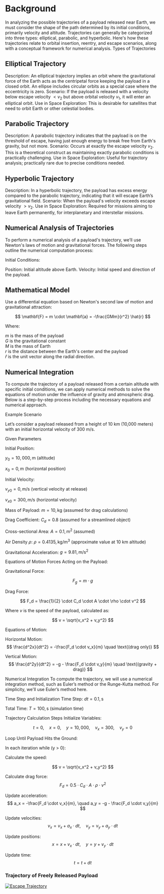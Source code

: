 # Background

In analyzing the possible trajectories of a payload released near Earth, we must consider the shape of the path determined by its initial conditions, primarily velocity and altitude. Trajectories can generally be categorized into three types: elliptical, parabolic, and hyperbolic. Here's how these trajectories relate to orbital insertion, reentry, and escape scenarios, along with a conceptual framework for numerical analysis.
Types of Trajectories

## Elliptical Trajectory

Description: An elliptical trajectory implies an orbit where the gravitational force of the Earth acts as the centripetal force keeping the payload in a closed orbit. An ellipse includes circular orbits as a special case where the eccentricity is zero.
Scenario: If the payload is released with a velocity below escape velocity $<v_2$ but above orbital velocity $v_1$, it will enter an elliptical orbit.
Use in Space Exploration: This is desirable for satellites that need to orbit Earth or other celestial bodies.

## Parabolic Trajectory

Description: A parabolic trajectory indicates that the payload is on the threshold of escape, having just enough energy to break free from Earth's gravity, but not more.
Scenario: Occurs at exactly the escape velocity $v_2$. This is a theoretical construct as maintaining exactly parabolic conditions is practically challenging.
Use in Space Exploration: Useful for trajectory analysis; practically rare due to precise conditions needed.

## Hyperbolic Trajectory

Description: In a hyperbolic trajectory, the payload has excess energy compared to the parabolic trajectory, indicating that it will escape Earth’s gravitational field.
Scenario: When the payload's velocity exceeds escape velocity $>v_2$.
Use in Space Exploration: Required for missions aiming to leave Earth permanently, for interplanetary and interstellar missions.

## Numerical Analysis of Trajectories

To perform a numerical analysis of a payload's trajectory, we’ll use Newton's laws of motion and gravitational forces. The following steps outline the numerical computation process:

Initial Conditions:

Position: Initial altitude above Earth.
Velocity: Initial speed and direction of the payload.

## Mathematical Model

Use a differential equation based on Newton's second law of motion and gravitational attraction:

$$
\mathbf{F} = m \cdot \mathbf{a} = -\frac{GMm}{r^2} \hat{r}
$$

Where:

$m$ is the mass of the payload<br/>
$G$ is the gravitational constant<br/>
$M$ is the mass of Earth<br/>
$r$ is the distance between the Earth's center and the payload<br/>
$\hat{r}$ is the unit vector along the radial direction.

## Numerical Integration

To compute the trajectory of a payload released from a certain altitude with specific initial conditions, we can apply numerical methods to solve the equations of motion under the influence of gravity and atmospheric drag. Below is a step-by-step process including the necessary equations and numerical approach.

Example Scenario

Let’s consider a payload released from a height of 10 km (10,000 meters) with an initial horizontal velocity of 300 m/s. 

Given Parameters

Initial Position: 

$y_0 = 10,000 , \text{m}$ (altitude)

$x_0 = 0 , \text{m}$ (horizontal position)

Initial Velocity:  

$v_{y0} = 0 , \text{m/s}$ (vertical velocity at release)

$v_{x0} = 300 , \text{m/s}$ (horizontal velocity)

Mass of Payload: $m = 10 , \text{kg}$ (assumed for drag calculations)

Drag Coefficient: $C_d = 0.8$ (assumed for a streamlined object)

Cross-sectional Area: $A = 0.1 , \text{m}^2$ (assumed)

Air Density $\rho$: 
$\rho = 0.4135 , \text{kg/m}^3$ (approximate value at 10 km altitude)

Gravitational Acceleration: $g = 9.81 , \text{m/s}^2$

Equations of Motion Forces Acting on the Payload:

Gravitational Force:

$$
F_g = m \cdot g
$$

Drag Force:

$$
F_d = \frac{1}{2} \cdot C_d \cdot A \cdot \rho \cdot v^2
$$

Where $v$ is the speed of the payload, calculated as:

$$
v = \sqrt{v_x^2 + v_y^2}
$$

Equations of Motion:

Horizontal Motion:
$$
\frac{d^2x}{dt^2} = -\frac{F_d \cdot v_x}{m} \quad \text{(drag only)}
$$

Vertical Motion:
$$
\frac{d^2y}{dt^2} = -g - \frac{F_d \cdot v_y}{m} \quad \text{(gravity + drag)}
$$

Numerical Integration
To compute the trajectory, we will use a numerical integration method, such as Euler’s method or the Runge-Kutta method. For simplicity, we'll use Euler’s method here.

Time Step and Initialization
Time Step: $dt = 0.1 , \text{s}$

Total Time: $T = 100 , \text{s}$ (simulation time)

Trajectory Calculation Steps
Initialize Variables:

$$
t = 0, \quad x = 0, \quad y = 10,000, \quad v_x = 300, \quad v_y = 0
$$

Loop Until Payload Hits the Ground:

In each iteration while (y > 0):

Calculate the speed:

$$
v = \sqrt{v_x^2 + v_y^2}
$$

Calculate drag force:
$$
F_d = 0.5 \cdot C_d \cdot A \cdot \rho \cdot v^2
$$  

Update acceleration:
$$
a_x = -\frac{F_d \cdot v_x}{m}, \quad a_y = -g - \frac{F_d \cdot v_y}{m}
$$

Update velocities:
$$
v_x = v_x + a_x \cdot dt, \quad v_y = v_y + a_y \cdot dt
$$

Update positions:
$$
x = x + v_x \cdot dt, \quad y = y + v_y \cdot dt
$$

Update time:
$$
t = t + dt
$$

### Trajectory of Freely Released Payload

[![Escape Trajectory](https://mg-2025p03.github.io/physics/_pics/G3.png)](https://mg-2025p03.github.io/physics/_pics/G3.png)

